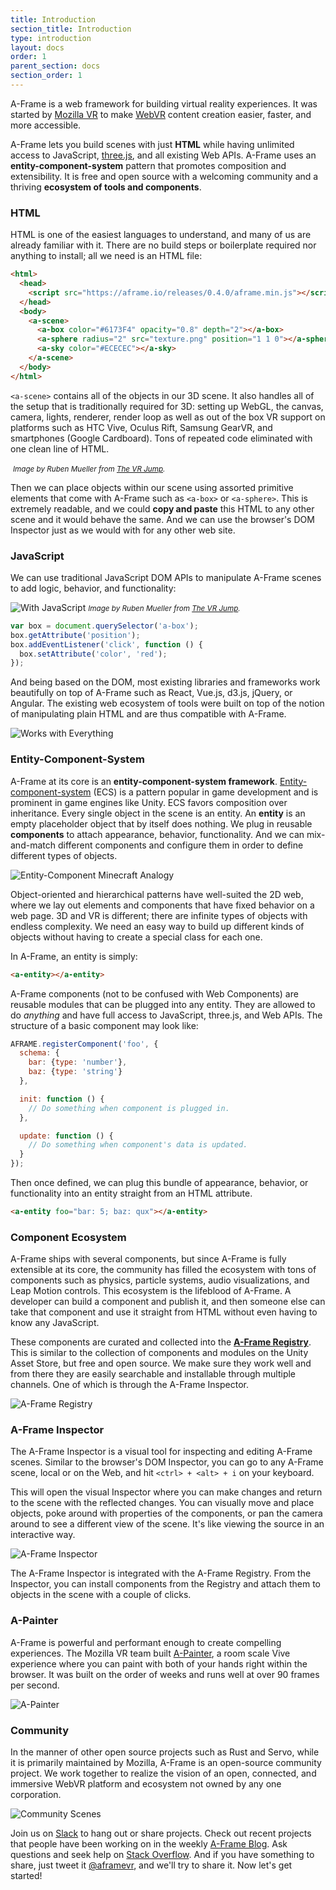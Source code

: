 ```yaml
---
title: Introduction
section_title: Introduction
type: introduction
layout: docs
order: 1
parent_section: docs
section_order: 1
---
```


[mozvr]: https://mozvr.com
[webvr]: https://iswebvrready.com
[vrjump]: http://vrjump.de

A-Frame is a web framework for building virtual reality experiences. It was
started by [Mozilla VR][mozvr] to make [WebVR][webvr] content creation easier,
faster, and more accessible.

A-Frame lets you build scenes with just **HTML** while having unlimited access
to JavaScript, [three.js](https://threejs.org), and all existing Web APIs.
A-Frame uses an **entity-component-system** pattern that promotes composition
and extensibility. It is free and open source with a welcoming community and a
thriving **ecosystem of tools and components**.

### HTML

HTML is one of the easiest languages to understand, and many of us are already
familiar with it. There are no build steps or boilerplate required nor anything
to install; all we need is an HTML file:

```html
<html>
  <head>
    <script src="https://aframe.io/releases/0.4.0/aframe.min.js"></script>
  </head>
  <body>
    <a-scene>
      <a-box color="#6173F4" opacity="0.8" depth="2"></a-box>
      <a-sphere radius="2" src="texture.png" position="1 1 0"></a-sphere>
      <a-sky color="#ECECEC"></a-sky>
    </a-scene>
  </body>
</html>
```

`<a-scene>` contains all of the objects in our 3D scene. It also handles all of
the setup that is traditionally required for 3D: setting up WebGL, the canvas,
camera, lights, renderer, render loop as well as out of the box VR support on
platforms such as HTC Vive, Oculus Rift, Samsung GearVR, and smartphones
(Google Cardboard). Tons of repeated code eliminated with one clean line of
HTML.

[asceneimage]: https://cloud.githubusercontent.com/assets/674727/20290104/e155c380-aa92-11e6-9507-f19403783a7b.jpg
![<a-scene>][asceneimage]
<small class="image-caption"><i>Image by Ruben Mueller from [The VR Jump][vrjump].</i></small>

Then we can place objects within our scene using assorted primitive elements
that come with A-Frame such as `<a-box>` or `<a-sphere>`. This is extremely
readable, and we could **copy and paste** this HTML to any other scene and it
would behave the same. And we can use the browser's DOM Inspector just as we
would with for any other web site.

### JavaScript

We can use traditional JavaScript DOM APIs to manipulate A-Frame scenes to add
logic, behavior, and functionality:

[jsimage]: https://cloud.githubusercontent.com/assets/674727/20290105/e1573210-aa92-11e6-8f1a-8a31fb6dad52.jpg
![With JavaScript][jsimage]
<small class="image-caption"><i>Image by Ruben Mueller from [The VR Jump][vrjump].</i></small>

```js
var box = document.querySelector('a-box');
box.getAttribute('position');
box.addEventListener('click', function () {
  box.setAttribute('color', 'red');
});
```

And being based on the DOM, most existing libraries and frameworks work
beautifully on top of A-Frame such as React, Vue.js, d3.js, jQuery, or Angular.
The existing web ecosystem of tools were built on top of the notion of
manipulating plain HTML and are thus compatible with A-Frame.

[integrationimage]: https://cloud.githubusercontent.com/assets/674727/20290346/5f3f10b6-aa94-11e6-9d71-94c3e4350d08.png
![Works with Everything][integrationimage]

### Entity-Component-System

[ecs]: http://www.gamedev.net/page/resources/_/technical/game-programming/understanding-component-entity-systems-r3013

A-Frame at its core is an **entity-component-system framework**.
[Entity-component-system][ecs] (ECS) is a pattern popular in game development
and is prominent in game engines like Unity. ECS favors composition over
inheritance. Every single object in the scene is an entity. An **entity** is an
empty placeholder object that by itself does nothing. We plug in reusable
**components** to attach appearance, behavior, functionality. And we can
mix-and-match different components and configure them in order to define
different types of objects.

[ecsimage]: https://cloud.githubusercontent.com/assets/674727/20289898/71f7fea0-aa91-11e6-8307-d8dc68dff285.png
![Entity-Component Minecraft Analogy][ecsimage]

Object-oriented and hierarchical patterns have well-suited the 2D web, where we
lay out elements and components that have fixed behavior on a web page. 3D and
VR is different; there are infinite types of objects with endless complexity.
We need an easy way to build up different kinds of objects without having to
create a special class for each one.

In A-Frame, an entity is simply:

```html
<a-entity></a-entity>
```

A-Frame components (not to be confused with Web Components) are reusable
modules that can be plugged into any entity. They are allowed to do *anything*
and have full access to JavaScript, three.js, and Web APIs. The structure of a
basic component may look like:

```js
AFRAME.registerComponent('foo', {
  schema: {
    bar: {type: 'number'},
    baz: {type: 'string'}
  },

  init: function () {
    // Do something when component is plugged in.
  },

  update: function () {
    // Do something when component's data is updated.
  }
});
```

Then once defined, we can plug this bundle of appearance, behavior, or
functionality into an entity straight from an HTML attribute.

```html
<a-entity foo="bar: 5; baz: qux"></a-entity>
```

### Component Ecosystem

A-Frame ships with several components, but since A-Frame is fully extensible at
its core, the community has filled the ecosystem with tons of components such
as physics, particle systems, audio visualizations, and Leap Motion controls. This
ecosystem is the lifeblood of A-Frame. A developer can build a component and
publish it, and then someone else can take that component and use it straight
from HTML without even having to know any JavaScript.

[registry]: https://aframe.io/aframe-registry

These components are curated and collected into the **[A-Frame
Registry][registry]**. This is similar to the collection of components and
modules on the Unity Asset Store, but free and open source. We make sure they
work well and from there they are easily searchable and installable through
multiple channels. One of which is through the A-Frame Inspector.

[aframeregistryimage]: https://cloud.githubusercontent.com/assets/674727/20289850/13a4b42e-aa91-11e6-84bc-c5aa8ea6fe6c.png
![A-Frame Registry][aframeregistryimage]

### A-Frame Inspector

The A-Frame Inspector is a visual tool for inspecting and editing A-Frame
scenes. Similar to the browser's DOM Inspector, you can go to any A-Frame
scene, local or on the Web, and hit `<ctrl> + <alt> + i` on your keyboard.

This will open the visual Inspector where you can make changes and return to
the scene with the reflected changes. You can visually move and place objects,
poke around with properties of the components, or pan the camera around to see
a different view of the scene. It's like viewing the source in an interactive
way.

[inspectorimage]: https://cloud.githubusercontent.com/assets/674727/18565454/ad047c84-7b44-11e6-8c4a-0f1fe55c6682.gif
![A-Frame Inspector][inspectorimage]

The A-Frame Inspector is integrated with the A-Frame Registry. From the
Inspector, you can install components from the Registry and attach them to
objects in the scene with a couple of clicks.

### A-Painter

[painter]: https://aframe.io/a-painter

A-Frame is powerful and performant enough to create compelling experiences.
The Mozilla VR team built [A-Painter][painter], a room scale Vive experience
where you can paint with both of your hands right within the browser. It was
built on the order of weeks and runs well at over 90 frames per second.

[apainterimage]: https://cloud.githubusercontent.com/assets/674727/20289823/ce653262-aa90-11e6-83a5-89c25cbb42ee.gif
![A-Painter][apainterimage]

### Community

In the manner of other open source projects such as Rust and Servo, while it is
primarily maintained by Mozilla, A-Frame is an open-source community project.
We work together to realize the vision of an open, connected, and immersive
WebVR platform and ecosystem not owned by any one corporation.

[scenesimage]: https://cloud.githubusercontent.com/assets/674727/20292171/4f960d0c-aaa0-11e6-99c2-6e89ec83d37e.jpg
![Community Scenes][scenesimage]

[blog]: /blog/
[slack]: https://aframevr-slack.herokuapp.com
[stackoverflow]: https://stackoverflow.com/questions/ask/?tags=aframe
[twitter]: https://twitter.com/aframevr

Join us on [Slack][slack] to hang out or share projects. Check out recent
projects that people have been working on in the weekly [A-Frame Blog][blog].
Ask questions and seek help on [Stack Overflow][stackoverflow]. And if you have
something to share, just tweet it [@aframevr][twitter], and we'll try to share
it. Now let's get started!
